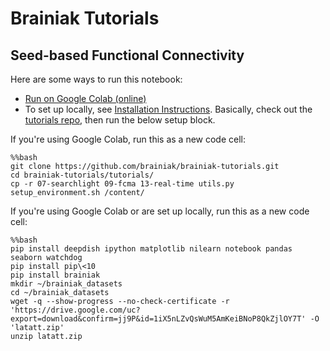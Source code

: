 # Brainiak Tutorials

## Seed-based Functional Connectivity

Here are some ways to run this notebook:
- [Run on Google Colab (online)](https://colab.research.google.com/github/brainiak/brainiak-tutorials/blob/master/tutorials/08-connectivity.ipynb)
- To set up locally, see [Installation Instructions](https://brainiak.org/tutorials/#detailed-installation-instructions). Basically, check out the [tutorials repo](https://github.com/brainiak/brainiak-tutorials), then run the below setup block.

If you're using Google Colab, run this as a new code cell:
```
%%bash
git clone https://github.com/brainiak/brainiak-tutorials.git
cd brainiak-tutorials/tutorials/
cp -r 07-searchlight 09-fcma 13-real-time utils.py setup_environment.sh /content/
```

If you're using Google Colab or are set up locally, run this as a new code cell:
```
%%bash
pip install deepdish ipython matplotlib nilearn notebook pandas seaborn watchdog
pip install pip\<10
pip install brainiak
mkdir ~/brainiak_datasets
cd ~/brainiak_datasets
wget -q --show-progress --no-check-certificate -r 'https://drive.google.com/uc?export=download&confirm=jj9P&id=1iX5nLZvQsWuM5AmKeiBNoP8QkZjlOY7T' -O 'latatt.zip'
unzip latatt.zip
```
